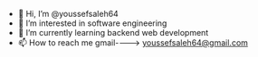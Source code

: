 - 👋 Hi, I’m @youssefsaleh64
- 👀 I’m interested in software engineering
- 🌱 I’m currently learning backend web development
- 📫 How to reach me gmail----> youssefsaleh64@gmail.com 
